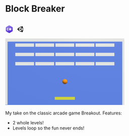 <h1>Block Breaker</h1><br>
<div style="display: flex; align-items: center;">
    <img src="Screenshots/csharpIcon.png" style="width: 5%; margin-right: 10px;">
    <img src="Screenshots/unity-logo.png" style="width: 5%;">
</div>
<br>
<img src="Screenshots/level1.png" style="width: 75%; display: inline-block;">

 My take on the classic arcade game Breakout. Features: <br>
 - 2 whole levels!<br>
 - Levels loop so the fun never ends!<br>
